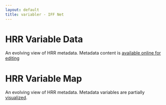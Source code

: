 ```yaml
---
layout: default
title: variabler - IFF Net
---
```



<div class="blurb">
	<h1>HRR Variable Data</h1>
	<p>An evolving view of HRR metadata.  Metadata content is <a href="https://docs.google.com/spreadsheets/d/1WlZUb9D2jdiK9CBRh5Z3LVEf5cWK8Bgk5PDec-pDbKU">available online for editing</a> </p>
</div>



<div class="blurb">
	<h1>HRR Variable Map</h1>
	<p>An evolving view of HRR metadata.  Metadata variables are partially <a href="/map">visualized</a>.</p>
</div>
